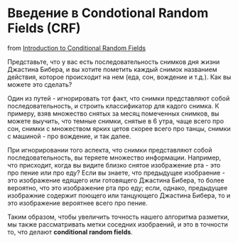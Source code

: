 # Введение в Condotional Random Fields (CRF)

from [Introduction to Conditional Random Fields](http://blog.echen.me/2012/01/03/introduction-to-conditional-random-fields/)

Представьте, что у вас есть последовательность снимков дня жизни Джастина Бибера, и вы хотите пометить каждый снимок названием действия, которое происходит на нем (еда, сон, вождение и т.д.). Как вы можете это сделать?

Один из путей - игнорировать тот факт, что снимки представляют собой последовательность, и строить классификатор для кадого снимка. К примеру, взяв множество снятых за месяц помеченных снимков, вы можете выучить, что темные снимки, снятые в 6 утра, чаще всего про сон, снимки с множеством ярких цетов скорее всего про танцы, снимки с машиной - про вождение, и так далее.

При игнорировании того аспекта, что снимки представляют собой последовательность, вы теряете множество информации. Например, что присходит, когда вы видите близко снятое изображение рта - это про пение или про еду? Если вы знаете, что предыдущее изобраение - это изображение едящего или готовящего Джастина Бибера, то более вероятно, что это изображение рта про еду; если, однако, предыдущее изображние содержит поющего или танцующего Джастина Бибера, то и это изображение вероятнее всего про пение.

Таким образом,  чтобы увеличить точность нашего алгоритма разметки, мы также рассматривать метки соседних изобраений, и это в точности то, что делают **conditional random fields**.


